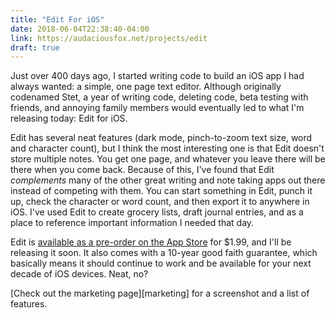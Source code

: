 ```yaml
---
title: "Edit For iOS"
date: 2018-06-04T22:38:40-04:00
link: https://audaciousfox.net/projects/edit
draft: true
---
```

Just over 400 days ago, I started writing code to build an iOS app I had always wanted: a simple, one page text editor. Although originally codenamed Stet, a year of writing code, deleting code, beta testing with friends, and annoying family members would eventually led to what I'm releasing today: Edit for iOS. 

Edit has several neat features (dark mode, pinch-to-zoom text size, word and character count), but I think the most interesting one is that Edit doesn't store multiple notes. You get one page, and whatever you leave there will be there when you come back. Because of this, I've found that Edit *complements* many of the other great writing and note taking apps out there instead of competing with them. You can start something in Edit, punch it up, check the character or word count, and then export it to anywhere in iOS. I've used Edit to create grocery lists, draft journal entries, and as a place to reference important information I needed that day. 

Edit is [available as a pre-order on the App Store](https://itunes.apple.com/us/app/id1231744746) for $1.99, and I'll be releasing it soon. It also comes with a 10-year good faith guarantee, which basically means it should continue to work and be available for your next decade of iOS devices. Neat, no? 

[Check out the marketing page][marketing] for a screenshot and a list of features. 